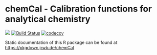 # chemCal - Calibration functions for analytical chemistry

<!-- badges: start -->
[![](https://www.r-pkg.org/badges/version/chemCal)](https://cran.r-project.org/package=chemCal)
[![Build Status](https://travis-ci.com/jranke/chemCal.svg?branch=master)](https://travis-ci.com/jranke/chemCal)
[![codecov](https://codecov.io/github/jranke/chemCal/branch/master/graphs/badge.svg)](https://codecov.io/github/jranke/chemCal) 
<!-- badges: end -->

Static documentation of this R package can be found at
https://pkgdown.jrwb.de/chemCal
